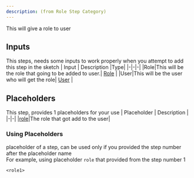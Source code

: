 ```yaml
---
description: (from Role Step Category)
---
```

This will give a role to user

## Inputs
This steps, needs some inputs to work properly when you attempt to add this step in the sketch
| Input      | Description |Type|
|-|-|-|
|Role|This will be the role that going to be added to user.| [ Role](../inputs/role.md) |
|User|This will be the user who will get the role| [ User](../inputs/user.md) |

## Placeholders
This step, provides 1 placeholders for your use
| Placeholder      | Description |
|-|-|
|[role](../placeholders/role.md)|The role that got add to the user|

### Using Placeholders
placeholder of a step, can be used only if you provided the step number after the placeholder name\
For example, using placeholder `role` that provided from the step number 1
 
```
<role1>
```
